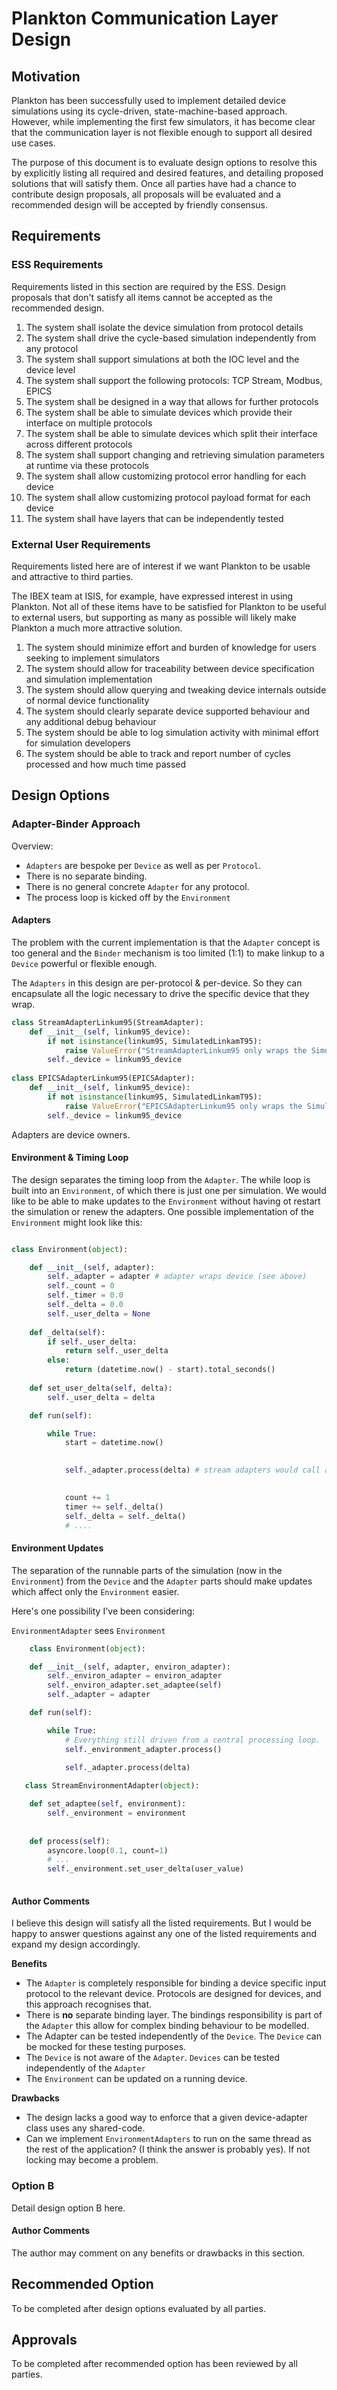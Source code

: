 # Plankton Communication Layer Design

## Motivation
Plankton has been successfully used to implement detailed device simulations using its cycle-driven, state-machine-based approach. However, while implementing the first few simulators, it has become clear that the communication layer is not flexible enough to support all desired use cases.

The purpose of this document is to evaluate design options to resolve this by explicitly listing all required and desired features, and detailing proposed solutions that will satisfy them. Once all parties have had a chance to contribute design proposals, all proposals will be evaluated and a recommended design will be accepted by friendly consensus.

## Requirements

### ESS Requirements
Requirements listed in this section are required by the ESS. Design proposals that don't satisfy all items cannot be accepted as the recommended design.

1. The system shall isolate the device simulation from protocol details
2. The system shall drive the cycle-based simulation independently from any protocol
3. The system shall support simulations at both the IOC level and the device level
4. The system shall support the following protocols: TCP Stream, Modbus, EPICS
5. The system shall be designed in a way that allows for further protocols
6. The system shall be able to simulate devices which provide their interface on multiple protocols
7. The system shall be able to simulate devices which split their interface across different protocols
8. The system shall support changing and retrieving simulation parameters at runtime via these protocols
9. The system shall allow customizing protocol error handling for each device
10. The system shall allow customizing protocol payload format for each device
11. The system shall have layers that can be independently tested

### External User Requirements
Requirements listed here are of interest if we want Plankton to be usable and attractive to third parties. 

The IBEX team at ISIS, for example, have expressed interest in using Plankton. Not all of these items have to be satisfied for Plankton to be useful to external users, but supporting as many as possible will likely make Plankton a much more attractive solution.

1. The system should minimize effort and burden of knowledge for users seeking to implement simulators
2. The system should allow for traceability between device specification and simulation implementation
3. The system should allow querying and tweaking device internals outside of normal device functionality
4. The system should clearly separate device supported behaviour and any additional debug behaviour
5. The system should be able to log simulation activity with minimal effort for simulation developers
6. The system should be able to track and report number of cycles processed and how much time passed

## Design Options

### Adapter-Binder Approach

Overview:

* `Adapters` are bespoke per `Device` as well as per `Protocol`.
* There is no separate binding.
* There is no general concrete `Adapter` for any protocol. 
* The process loop is kicked off by the `Environment`

#### Adapters

The problem with the current implementation is that the `Adapter` concept is too general and the `Binder` mechanism is too limited (1:1) to make linkup to a `Device` powerful or flexible enough.

The `Adapters` in this design are per-protocol & per-device. So they can encapsulate all the logic necessary to drive the specific device that they wrap. 

```python
class StreamAdapterLinkum95(StreamAdapter):
    def __init__(self, linkum95_device):
        if not isinstance(linkum95, SimulatedLinkamT95):
            raise ValueError("StreamAdapterLinkum95 only wraps the SimulatedLinkamT95 device") 
        self._device = linkum95_device
            
class EPICSAdapterLinkum95(EPICSAdapter):
    def __init__(self, linkum95_device):
        if not isinstance(linkum95, SimulatedLinkamT95):
            raise ValueError("EPICSAdapterLinkum95 only wraps the SimulatedLinkamT95 device")
        self._device = linkum95_device                     
```

Adapters are device owners.

#### Environment & Timing Loop

The design separates the timing loop from the `Adapter`. The while loop is built into an `Environment`, of which there is just one per simulation. We would like to be able to make updates to the `Environment` without having ot restart the simulation or renew the adapters. One possible implementation of the `Environment` might look like this:

```python

class Environment(object):

    def __init__(self, adapter):
        self._adapter = adapter # adapter wraps device (see above)
        self._count = 0
        self._timer = 0.0
        self._delta = 0.0
        self._user_delta = None
        
    def _delta(self):
        if self._user_delta:
            return self._user_delta
        else:
            return (datetime.now() - start).total_seconds()
            
    def set_user_delta(self, delta):
        self._user_delta = delta

    def run(self):

        while True:
            start = datetime.now()

            
            self._adapter.process(delta) # stream adapters would call asyncore.loop(0.1, count=1) as part of this

            
            count += 1
            timer += self._delta()
            self._delta = self._delta()
            # ....
```

#### Environment Updates

The separation of the runnable parts of the simulation (now in the `Environment`) from the `Device` and the `Adapter` parts should make updates which affect only the `Environment` easier.

Here's one possibility I've been considering:

`EnvironmentAdapter` sees `Environment` 

```python 
    class Environment(object):

    def __init__(self, adapter, environ_adapter):
        self._environ_adapter = environ_adapter
        self._environ_adapter.set_adaptee(self)
        self._adapter = adapter

    def run(self):

        while True:
            # Everything still driven from a central processing loop.
            self._environment_adapter.process()
            
            self._adapter.process(delta)

```

```python
   class StreamEnvironmentAdapter(object):

    def set_adaptee(self, environment):
        self._environment = environment
        
    
    def process(self):
        asyncore.loop(0.1, count=1)
        # ...
        self._environment.set_user_delta(user_value)
        
```


#### Author Comments

I believe this design will satisfy all the listed requirements. But I would be happy to answer questions against any one of the listed requirements and expand my design accordingly.

**Benefits**

* The `Adapter` is completely responsible for binding a device specific input protocol to the relevant device. Protocols are designed for devices, and this approach recognises that. 
* There is **no** separate binding layer. The bindings responsibility is part of the `Adapter` this allow for complex binding behaviour to be modelled.
* The Adapter can be tested independently of the `Device`. The `Device` can be mocked for these testing purposes.
* The `Device` is not aware of the `Adapter`. `Devices` can be tested independently of the `Adapter`
* The `Environment` can be updated on a running device.

**Drawbacks**

* The design lacks a good way to enforce that a given device-adapter class uses any shared-code.
* Can we implement `EnvironmentAdapters` to run on the same thread as the rest of the application? (I think the answer is probably yes). If not locking may become a problem.



### Option B

Detail design option B here.

#### Author Comments
The author may comment on any benefits or drawbacks in this section.

## Recommended Option
To be completed after design options evaluated by all parties.

## Approvals
To be completed after recommended option has been reviewed by all parties.

